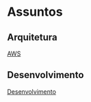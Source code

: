 <!-- TITLE: Wiki -->
<!-- SUBTITLE: A quick summary of Wiki -->

# Assuntos

## Arquitetura

[AWS](/wiki/arquitetura/aws)

## Desenvolvimento

[Desenvolvimento](/wiki/desenvolvimento)
